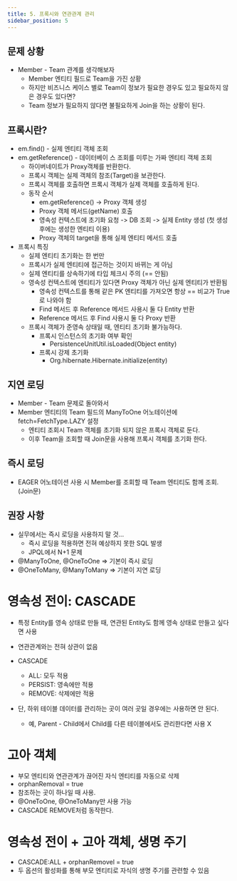 ```yaml
---
title: 5. 프록시와 연관관계 관리
sidebar_position: 5
---
```

## 문제 상황

- Member - Team 관계를 생각해보자
  - Member 엔티티 필드로 Team을 가진 상황
  - 하지만 비즈니스 케이스 별로 Team이 정보가 필요한 경우도 있고 필요하지 않은 경우도 있다면?
  - Team 정보가 필요하지 않다면 불필요하게 Join을 하는 상황이 된다.

  
## 프록시란?

- em.find() - 실제 엔티티 객체 조회
- em.getReference() - 데이터베이 스 조회를 미루는 가짜 엔티티 객체 조회
  - 하이버네이트가 Proxy객체를 반환한다.
  - 프록시 객체는 실제 객체의 참조(Target)을 보관한다.
  - 프록시 객체를 호출하면 프록시 객체가 실제 객체를 호출하게 된다.
  - 동작 순서
    - em.getReference() -> Proxy 객체 생성
    - Proxy 객체 메서드(getName) 호출
    - 영속성 컨텍스트에 초기화 요청 -> DB 조회 -> 실제 Entity 생성 (첫 생성 후에는 생성한 엔티티 이용)
    - Proxy 객체의 target을 통해 실제 엔티티 메서드 호출
- 프록시 특징
  - 실제 엔티티 초기화는 한 번만
  - 프록시가 실제 엔티티에 접근하는 것이지 바뀌는 게 아님
  - 실제 엔티티를 상속하기에 타입 체크시 주의 (== 안됨)
  - 영속성 컨텍스트에 엔티티가 있다면 Proxy 객체가 아닌 실제 엔티티가 반환됨
    - 영속성 컨텍스트를 통해 같은 PK 엔티티를 가져오면 항상 == 비교가 True로 나와야 함
    - Find 메서드 후 Reference 메서드 사용시 둘 다 Entity 반환
    - Reference 메서드 후 Find 사용시 둘 다 Proxy 반환
  - 프록시 객체가 준영속 상태일 때, 엔티티 초기화 불가능하다.
    - 프록시 인스턴스의 초기화 여부 확인
      - PersistenceUnitUtil.isLoaded(Object entity)
    - 프록시 강제 초기화
      - Org.hibernate.Hibernate.initialize(entity)



## 지연 로딩

- Member - Team 문제로 돌아와서
- Member 엔티티의 Team 필드의 ManyToOne 어노테이션에 fetch=FetchType.LAZY 설정
  - 엔티티 조회시 Team 객체를 초기화 되지 않은 프록시 객체로 둔다.
  - 이후 Team을 조회할 때 Join문을 사용해 프록시 객체를 초기화 한다.


## 즉시 로딩

- EAGER 어노테이션 사용 시 Member를 조회할 때 Team 엔티티도 함께 조회. (Join문)


## 권장 사항

- 실무에서는 즉시 로딩을 사용하지 말 것...
  - 즉시 로딩을 적용하면 전혀 예상하지 못한 SQL 발생
  - JPQL에서 N+1 문제
- @ManyToOne, @OneToOne => 기본이 즉시 로딩
- @OneToMany, @ManyToMany => 기본이 지연 로딩



# 영속성 전이: CASCADE

- 특정 Entity를 영속 상태로 만들 때, 연관된 Entity도 함께 영속 상태로 만들고 싶다면 사용
- 연관관계와는 전혀 상관이 없음
- CASCADE
  - ALL: 모두 적용
  - PERSIST: 영속에만 적용
  - REMOVE: 삭제에만 적용

- 단, 하위 테이블 데이터를 관리하는 곳이 여러 곳일 경우에는 사용하면 안 된다.
  - 예, Parent - Child에서 Child를 다른 테이블에서도 관리한다면 사용 X


# 고아 객체

- 부모 엔티티와 연관관계가 끊어진 자식 엔티티를 자동으로 삭제
- orphanRemoval = true
- 참조하는 곳이 하나일 때 사용.
- @OneToOne, @OneToMany만 사용 가능
- CASCADE REMOVE처럼 동작한다.


# 영속성 전이 + 고아 객체, 생명 주기

- CASCADE:ALL + orphanRemovel = true
- 두 옵션의 활성화를 통해 부모 엔티티로 자식의 생명 주기를 관련할 수 있음